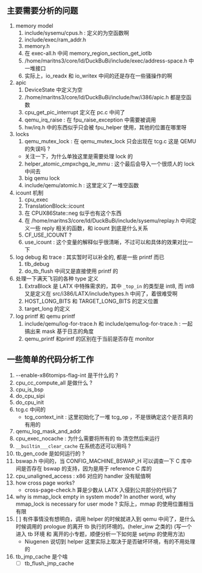 ## 主要需要分析的问题

1. memory model
    1. include/sysemu/cpus.h : 定义的为空函数啊
    2. include/exec/ram_addr.h
    3. memory.h
    4. 在 exec-all.h 中间 memory_region_section_get_iotlb
    5. /home/maritns3/core/ld/DuckBuBi/include/exec/address-space.h 中一堆接口
    6. 实际上，io_readx 和 io_writex 中间的还是存在一些骚操作的啊
2. apic
    1. DeviceState 中定义为空
    2. /home/maritns3/core/ld/DuckBuBi/include/hw/i386/apic.h 都是空函数
    3. cpu_get_pic_interrupt 定义在 pc.c 中间了
    4. qemu_irq_raise : 在 fpu_raise_exception 中需要被调用
    5. hw/irq.h 中的东西似乎只会被 fpu_helper 使用，其他的位置在哪里呀
3. locks
    1. qemu_mutex_lock : 在 qemu_mutex_lock 只会出现在 tcg.c 这是 QEMU 的失误吗 ?
      - 关注一下，为什么单独这里是需要处理 lock 的
    2. helper_atomic_cmpxchgq_le_mmu : 这个最后会导入一个很烦人的 lock 中间去
    3. big qemu lock
    4. include/qemu/atomic.h : 这里定义了一堆空函数
4. icount 机制
    1. cpu_exec
    2. TranslationBlock::icount
    3. 在 CPUX86State::neg 似乎也有这个东西
    4. 在 /home/maritns3/core/ld/DuckBuBi/include/sysemu/replay.h 中间定义一些 reply 相关的函数，和 icount 到底是什么关系
    5. CF_USE_ICOUNT ?
    6. use_icount : 这个变量的解释似乎很清晰，不过可以和具体的效果对比一下
5. log debug 和 trace : 其实暂时可以补全的, 都是一些 printf 而已
    1. tlb_debug
    2. do_tb_flush 中间又是直接使用 printf 的
6. 处理一下满天飞羽的各种 type 定义
    1. ExtraBlock 是 LATX 中特殊需求的，其中 `_top_in` 的类型是 int8, 而 int8 又是定义在 src/i386/LATX/include/types.h 中间了，着很难受啊
    2. HOST_LONG_BITS 和 TARGET_LONG_BITS 的定义位置
    3. target_long 的定义
7. log printf 和 qemu printf
    1. include/qemu/log-for-trace.h 和 include/qemu/log-for-trace.h : 一起搞出来 mask 基于日志的角度
    2. qemu_printf 和printf 的区别在于当前是否存在 monitor

## 一些简单的代码分析工作
1. --enable-x86tomips-flag-int 是干什么的 ?
2. cpu_cc_compute_all 是做什么 ?
3. cpu_is_bsp
4. do_cpu_sipi
5. do_cpu_init
6. tcg.c 中间的
    - tcg_context_init : 这里初始化了一堆 tcg_op ，不是很确定这个是否真的有用的
7. qemu_log_mask_and_addr
8. cpu_exec_nocache : 为什么需要将所有的 tb 清空然后来运行
10. `__builtin___clear_cache` 在系统态还可以用吗 ?
11. tb_gen_code 是如何运行的 ?
12. bswap.h 中间的，当 CONFIG_MACHINE_BSWAP_H 可以调查一下 C 库中间是否存在 bswap 的支持，因为是用于 reference C 库的
13. cpu_unaligned_access : x86 对应的 handler 没有赋值啊
14. how cross page works?
      - cross-page-check.h 算是少数从 LATX 入侵到公共部分的代码了
15. why is mmap_lock empty in system mode? In another word, why mmap_lock is necessary for user mode ? 实际上，mmap 的使用位置相当有限
20. [ ] 有件事情没有想明白，调用 helper 的时候就进入到 qemu 中间了，是什么时候调用的 prologue 的离开 tb 执行的环境的。(heler_inw 之类的) (写一个进入 tb 环境 和 离开的小专题，顺便分析一下如何是 setjmp 的使用方法)
     - Niugenen 说切到 helper 这里实际上取决于是否破坏环境，有的不用处理的
21. tb_jmp_cache 是个啥
    - [ ] tb_flush_jmp_cache
